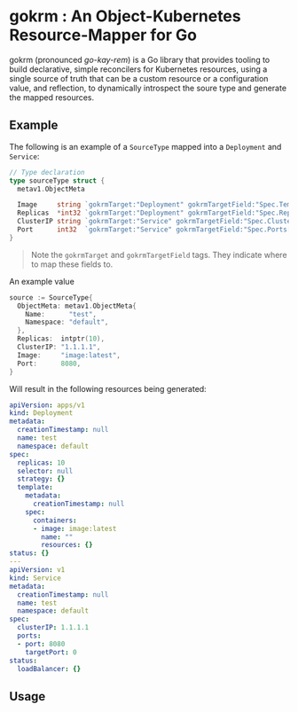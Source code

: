 # gokrm : An Object-Kubernetes Resource-Mapper for Go

gokrm (pronounced _go-kay-rem_) is a Go library that provides tooling to build declarative, simple reconcilers for Kubernetes resources, using a single source of truth that can be a custom resource or a configuration value, and reflection, to dynamically introspect the soure type and generate the mapped resources.

## Example

The following is an example of a `SourceType` mapped into a `Deployment` and `Service`:

```go
// Type declaration
type sourceType struct {
  metav1.ObjectMeta

  Image     string `gokrmTarget:"Deployment" gokrmTargetField:"Spec.Template.Spec.Containers[0].Image"`
  Replicas  *int32 `gokrmTarget:"Deployment" gokrmTargetField:"Spec.Replicas"`
  ClusterIP string `gokrmTarget:"Service" gokrmTargetField:"Spec.ClusterIP"`
  Port      int32  `gokrmTarget:"Service" gokrmTargetField:"Spec.Ports[0].Port"`
}
```

> Note the `gokrmTarget` and `gokrmTargetField` tags. They indicate where to map these fields to.

An example value

```go
source := SourceType{
  ObjectMeta: metav1.ObjectMeta{
    Name:      "test",
    Namespace: "default",
  },
  Replicas:  intptr(10),
  ClusterIP: "1.1.1.1",
  Image:     "image:latest",
  Port:      8080,
}
```

Will result in the following resources being generated:

```yaml
apiVersion: apps/v1
kind: Deployment
metadata:
  creationTimestamp: null
  name: test
  namespace: default
spec:
  replicas: 10
  selector: null
  strategy: {}
  template:
    metadata:
      creationTimestamp: null
    spec:
      containers:
      - image: image:latest
        name: ""
        resources: {}
status: {}
---
apiVersion: v1
kind: Service
metadata:
  creationTimestamp: null
  name: test
  namespace: default
spec:
  clusterIP: 1.1.1.1
  ports:
  - port: 8080
    targetPort: 0
status:
  loadBalancer: {}

```

## Usage